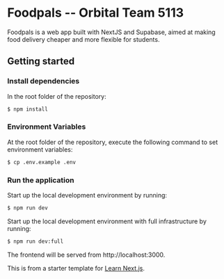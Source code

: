 # Foodpals -- Orbital Team 5113

Foodpals is a web app built with NextJS and Supabase, aimed at making food delivery cheaper and more flexible for students.

## Getting started

### Install dependencies

In the root folder of the repository:

```sh
$ npm install
```

### Environment Variables

At the root folder of the repository, execute the following command to set environment variables:

```sh
$ cp .env.example .env
```

### Run the application

Start up the local development environment by running:

```sh
$ npm run dev
```

Start up the local development environment with full infrastructure by running:

```sh
$ npm run dev:full
```

The frontend will be served from http://localhost:3000.

This is from a starter template for [Learn Next.js](https://nextjs.org/learn).
